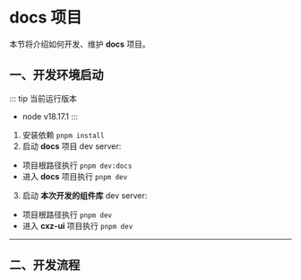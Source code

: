 # docs 项目

本节将介绍如何开发、维护 **docs** 项目。

## 一、开发环境启动

::: tip 当前运行版本

- node v18.17.1
  :::

1. 安装依赖 `pnpm install`
2. 启动 **docs** 项目 dev server:
  - 项目根路径执行 `pnpm dev:docs`
  - 进入 **docs** 项目执行 `pnpm dev`
3. 启动 **本次开发的组件库** dev server:
  - 项目根路径执行 `pnpm dev`
  - 进入 **cxz-ui** 项目执行 `pnpm dev`

---

## 二、开发流程


